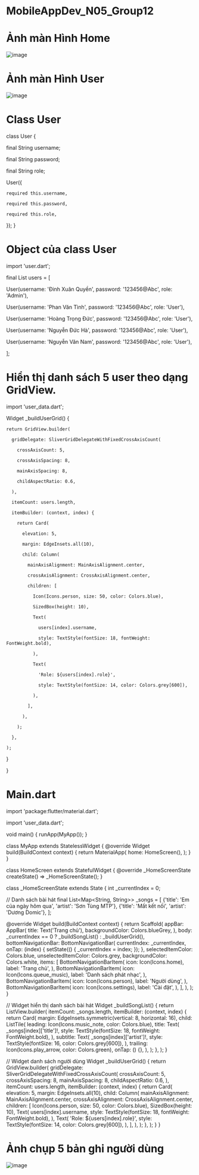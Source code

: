 # MobileAppDev_N05_Group12
# Ảnh màn Hình Home 

![image](https://github.com/user-attachments/assets/d9258553-e88c-4bde-8b59-d28678ecad2a)


# Ảnh màn Hình User

![image](https://github.com/user-attachments/assets/cd7b5269-0c1d-4f2e-9149-b50aa344dc4f)


# Class User
class User {

  final String username;
  
  final String password;
  
  final String role;
  

  User({
  
    required this.username,
    
    required this.password,
    
    required this.role,
    
  });
}

# Object của class User 
import 'user.dart';

final List<User> users = [

  User(username: 'Đinh Xuân Quyền', password: '123456@Abc', role: 'Admin'),
  
  User(username: 'Phan Văn Tình', password: '123456@Abc', role: 'User'),
  
  User(username: 'Hoàng Trọng Đức', password: '123456@Abc', role: 'User'),
  
  User(username: 'Nguyễn Đức Hà', password: '123456@Abc', role: 'User'),
  
  User(username: 'Nguyễn Văn Nam', password: '123456@Abc', role: 'User'),
  
];

# Hiển thị danh sách 5 user theo dạng GridView.
import 'user_data.dart';

 Widget _buildUserGrid() {
 
    return GridView.builder(
    
      gridDelegate: SliverGridDelegateWithFixedCrossAxisCount(
      
        crossAxisCount: 5,
        
        crossAxisSpacing: 8,
        
        mainAxisSpacing: 8,
        
        childAspectRatio: 0.6,
        
      ),
      
      itemCount: users.length,
      
      itemBuilder: (context, index) {
      
        return Card(
        
          elevation: 5,
          
          margin: EdgeInsets.all(10),
          
          child: Column(
          
            mainAxisAlignment: MainAxisAlignment.center,
            
            crossAxisAlignment: CrossAxisAlignment.center,
            
            children: [
            
              Icon(Icons.person, size: 50, color: Colors.blue),
              
              SizedBox(height: 10),
              
              Text(
              
                users[index].username,
                
                style: TextStyle(fontSize: 18, fontWeight: FontWeight.bold),
                
              ),
              
              Text(
              
                'Role: ${users[index].role}',
                
                style: TextStyle(fontSize: 14, color: Colors.grey[600]),
                
              ),
              
            ],
            
          ),
          
        );
        
      },
      
    );
    
  }
  
}

# Main.dart

import 'package:flutter/material.dart';

import 'user_data.dart';

void main() {
  runApp(MyApp());
}

class MyApp extends StatelessWidget {
  @override
  Widget build(BuildContext context) {
    return MaterialApp(
      home: HomeScreen(),
    );
  }
}

class HomeScreen extends StatefulWidget {
  @override
  _HomeScreenState createState() => _HomeScreenState();
}

class _HomeScreenState extends State<HomeScreen> {
  int _currentIndex = 0;

  // Danh sách bài hát
  final List<Map<String, String>> _songs = [
    {'title': 'Em của ngày hôm qua', 'artist': 'Sơn Tùng MTP'},
    {'title': 'Mất kết nối', 'artist': 'Dương Domic'},
  ];

  @override
  Widget build(BuildContext context) {
    return Scaffold(
      appBar: AppBar(
        title: Text('Trang chủ'),
        backgroundColor: Colors.blueGrey,
      ),
      body: _currentIndex == 0 ? _buildSongList() : _buildUserGrid(),
      bottomNavigationBar: BottomNavigationBar(
        currentIndex: _currentIndex,
        onTap: (index) {
          setState(() {
            _currentIndex = index;
          });
        },
        selectedItemColor: Colors.blue,
        unselectedItemColor: Colors.grey,
        backgroundColor: Colors.white,
        items: [
          BottomNavigationBarItem(
            icon: Icon(Icons.home),
            label: 'Trang chủ',
          ),
          BottomNavigationBarItem(
            icon: Icon(Icons.queue_music),
            label: 'Danh sách phát nhạc',
          ),
          BottomNavigationBarItem(
            icon: Icon(Icons.person),
            label: 'Người dùng',
          ),
          BottomNavigationBarItem(
            icon: Icon(Icons.settings),
            label: 'Cài đặt',
          ),
        ],
      ),
    );
  }

  // Widget hiển thị danh sách bài hát
  Widget _buildSongList() {
    return ListView.builder(
      itemCount: _songs.length,
      itemBuilder: (context, index) {
        return Card(
          margin: EdgeInsets.symmetric(vertical: 8, horizontal: 16),
          child: ListTile(
            leading: Icon(Icons.music_note, color: Colors.blue),
            title: Text(
              _songs[index]['title']!,
              style: TextStyle(fontSize: 18, fontWeight: FontWeight.bold),
            ),
            subtitle: Text(
              _songs[index]['artist']!,
              style: TextStyle(fontSize: 16, color: Colors.grey[600]),
            ),
            trailing: Icon(Icons.play_arrow, color: Colors.green),
            onTap: () {},
          ),
        );
      },
    );
  }

  // Widget danh sách người dùng
  Widget _buildUserGrid() {
    return GridView.builder(
      gridDelegate: SliverGridDelegateWithFixedCrossAxisCount(
        crossAxisCount: 5,
        crossAxisSpacing: 8,
        mainAxisSpacing: 8,
        childAspectRatio: 0.6,
      ),
      itemCount: users.length,
      itemBuilder: (context, index) {
        return Card(
          elevation: 5,
          margin: EdgeInsets.all(10),
          child: Column(
            mainAxisAlignment: MainAxisAlignment.center,
            crossAxisAlignment: CrossAxisAlignment.center,
            children: [
              Icon(Icons.person, size: 50, color: Colors.blue),
              SizedBox(height: 10),
              Text(
                users[index].username,
                style: TextStyle(fontSize: 18, fontWeight: FontWeight.bold),
              ),
              Text(
                'Role: ${users[index].role}',
                style: TextStyle(fontSize: 14, color: Colors.grey[600]),
              ),
            ],
          ),
        );
      },
    );
  }
}


# Ảnh chụp 5 bản ghi người dùng 
![image](https://github.com/user-attachments/assets/88e9226b-affd-4a49-b711-c66dd685e319)
